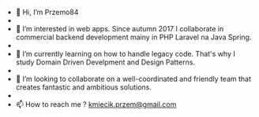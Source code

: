 - 👋 Hi, I’m Przemo84
- 
- 👀 I’m interested in web apps. Since autumn 2017 I collaborate in commercial backend development mainy in PHP Laravel na Java Spring.
- 
- 🌱 I’m currently learning on how to handle legacy code. That's why I study Domain Driven Develpment and Design Patterns.
- 
- 💞️ I’m looking to collaborate on a well-coordinated and friendly team that creates fantastic and ambitious solutions.
- 
- 📫 How to reach me ? kmiecik.przem@gmail.com

